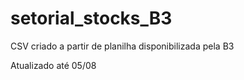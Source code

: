 # setorial_stocks_B3

CSV criado a partir de planilha disponibilizada pela B3

Atualizado até 05/08
